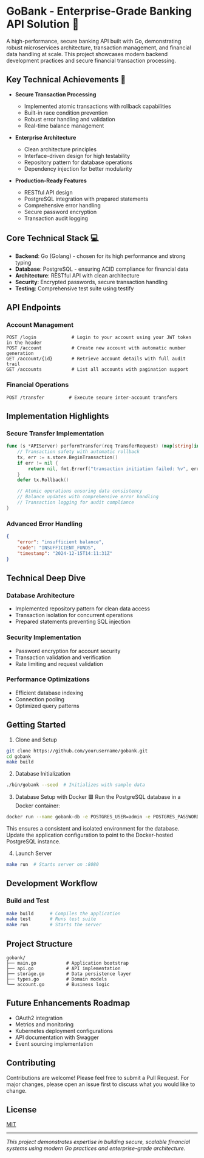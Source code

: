 # GoBank - Enterprise-Grade Banking API Solution 🏦

A high-performance, secure banking API built with Go, demonstrating robust microservices architecture, transaction management, and financial data handling at scale. This project showcases modern backend development practices and secure financial transaction processing.

## Key Technical Achievements 🚀

- **Secure Transaction Processing**
  - Implemented atomic transactions with rollback capabilities
  - Built-in race condition prevention
  - Robust error handling and validation
  - Real-time balance management

- **Enterprise Architecture**
  - Clean architecture principles
  - Interface-driven design for high testability
  - Repository pattern for database operations
  - Dependency injection for better modularity

- **Production-Ready Features**
  - RESTful API design
  - PostgreSQL integration with prepared statements
  - Comprehensive error handling
  - Secure password encryption
  - Transaction audit logging

## Core Technical Stack 💻

- **Backend**: Go (Golang) - chosen for its high performance and strong typing
- **Database**: PostgreSQL - ensuring ACID compliance for financial data
- **Architecture**: RESTful API with clean architecture
- **Security**: Encrypted passwords, secure transaction handling
- **Testing**: Comprehensive test suite using testify

## API Endpoints

### Account Management
```http
POST /login             # Login to your account using your JWT token in the header
POST /account           # Create new account with automatic number generation
GET /account/{id}       # Retrieve account details with full audit trail
GET /accounts           # List all accounts with pagination support
```

### Financial Operations
```http
POST /transfer         # Execute secure inter-account transfers
```

## Implementation Highlights

### Secure Transfer Implementation
```go
func (s *APIServer) performTransfer(req TransferRequest) (map[string]interface{}, error) {
    // Transaction safety with automatic rollback
    tx, err := s.store.BeginTransaction()
    if err != nil {
        return nil, fmt.Errorf("transaction initiation failed: %v", err)
    }
    defer tx.Rollback()

    // Atomic operations ensuring data consistency
    // Balance updates with comprehensive error handling
    // Transaction logging for audit compliance
}
```

### Advanced Error Handling
```json
{
    "error": "insufficient balance",
    "code": "INSUFFICIENT_FUNDS",
    "timestamp": "2024-12-15T14:11:31Z"
}
```

## Technical Deep Dive

### Database Architecture
- Implemented repository pattern for clean data access
- Transaction isolation for concurrent operations
- Prepared statements preventing SQL injection

### Security Implementation
- Password encryption for account security
- Transaction validation and verification
- Rate limiting and request validation

### Performance Optimizations
- Efficient database indexing
- Connection pooling
- Optimized query patterns

## Getting Started

1. Clone and Setup
```bash
git clone https://github.com/yourusername/gobank.git
cd gobank
make build
```

2. Database Initialization
```bash
./bin/gobank --seed  # Initializes with sample data
```

3. Database Setup with Docker 🟩
Run the PostgreSQL database in a Docker container:
```bash
docker run --name gobank-db -e POSTGRES_USER=admin -e POSTGRES_PASSWORD=secret -e POSTGRES_DB=gobank -p 5432:5432 -d postgres
```

This ensures a consistent and isolated environment for the database. Update the application configuration to point to the Docker-hosted PostgreSQL instance.

4. Launch Server
```bash
make run  # Starts server on :8080
```

## Development Workflow

### Build and Test
```bash
make build      # Compiles the application
make test       # Runs test suite
make run        # Starts the server
```

## Project Structure
```
gobank/
├── main.go           # Application bootstrap
├── api.go            # API implementation
├── storage.go        # Data persistence layer
├── types.go          # Domain models
└── account.go        # Business logic
```

## Future Enhancements Roadmap

- OAuth2 integration
- Metrics and monitoring
- Kubernetes deployment configurations
- API documentation with Swagger
- Event sourcing implementation

## Contributing

Contributions are welcome! Please feel free to submit a Pull Request. For major changes, please open an issue first to discuss what you would like to change.

## License

[MIT](https://choosealicense.com/licenses/mit/)

---
*This project demonstrates expertise in building secure, scalable financial systems using modern Go practices and enterprise-grade architecture.*
